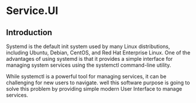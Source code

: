 # Service.UI

## Introduction

Systemd is the default init system used by many Linux distributions, including Ubuntu, Debian, CentOS, and Red Hat Enterprise Linux. One of the advantages of using systemd is that it provides a simple interface for managing system services using the systemctl command-line utility.

While systemctl is a powerful tool for managing services, it can be challenging for new users to navigate. well this software purpose is going to solve this problem by providing simple modern User Interface to manage services.
